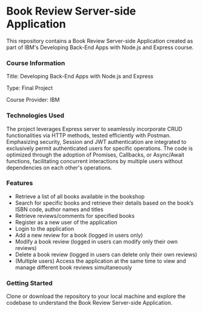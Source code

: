 # Book Review Server-side Application



This repository contains a Book Review Server-side Application created as part of IBM's Developing Back-End Apps with Node.js and Express course. 

### Course Information
Title: Developing Back-End Apps with Node.js and Express

Type: Final Project

Course Provider: IBM

### Technologies Used

The project leverages Express server to seamlessly incorporate CRUD functionalities via HTTP methods, tested efficiently with Postman. Emphasizing security, Session and JWT authentication are integrated to exclusively permit authenticated users for specific operations. The code is optimized through the adoption of Promises, Callbacks, or Async/Await functions, facilitating concurrent interactions by multiple users without dependencies on each other's operations.

### Features

- Retrieve a list of all books available in the bookshop
- Search for specific books and retrieve their details based on the book’s ISBN code, author names and titles
- Retrieve reviews/comments for specified books
- Register as a new user of the application
- Login to the application
- Add a new review for a book (logged in users only)
- Modify a book review (logged in users can modify only their own reviews)
- Delete a book review (logged in users can delete only their own reviews)
- (Multiple users) Access the application at the same time to view and manage different book reviews simultaneously

### Getting Started

Clone or download the repository to your local machine and explore the codebase to understand the Book Review Server-side Application. 


